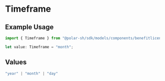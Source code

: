# Timeframe

## Example Usage

```typescript
import { Timeframe } from "@polar-sh/sdk/models/components/benefitlicensekeyexpirationproperties.js";

let value: Timeframe = "month";
```

## Values

```typescript
"year" | "month" | "day"
```